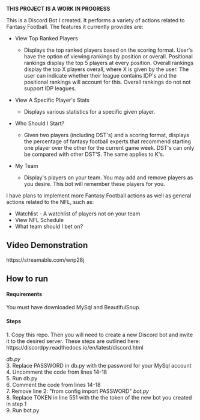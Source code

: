 **THIS PROJECT IS A WORK IN PROGRESS**

This is a Discord Bot I created. It performs a variety of actions related to Fantasy Football. The features it currently provides are:

* View Top Ranked Players
  * Displays the top ranked players based on the scoring format. 
User's have the option of viewing rankings by position or overall. Positional 
rankings display the top 5 players at every position. Overall rankings display 
the top X players overall, where X is given by the user. The user can indicate 
whether their league contains IDP's and the positional rankings will account for this. 
Overall rankings do not not support IDP leagues.

* View A Specific Player's Stats
  * Displays various statistics for a specific given player.

* Who Should I Start?
  * Given two players (including DST's) and a scoring format, displays 
the percentage of fantasy football experts that recommend starting one player over 
the other for the current game week. DST's can only be compared with other DST'S. 
The same applies to K's.

* My Team
  * Display's players on your team. You may add and remove players as 
you desire. This bot will remember these players for you.

I have plans to implement more Fantasy Football actions as well as general actions related to the NFL, such as:
* Watchlist - A watchlist of players not on your team
* View NFL Schedule
* What team should I bet on?

<h2>Video Demonstration</h3> 
https://streamable.com/wnp28j

<h2>How to run</h3> 
<h4>Requirements</h4>
You must have downloaded MySql and BeautifulSoup.

<h4>Steps</h4> 
1. Copy this repo. Then you will need to create a new Discord bot and invite it to the desired server. These steps are outlined here: https://discordpy.readthedocs.io/en/latest/discord.html  
  
  
*db.py*  
3. Replace PASSWORD in db.py with the password for your MySql account   
4. Uncomment the code from lines 14-18  
5. Run db.py  
6. Comment the code from lines 14-18  
7. Remove line 2: "from config import PASSWORD" 
*bot.py*  
8. Replace TOKEN in line 551 with the the token of the new bot you created in step 1  
9. Run bot.py  

 
